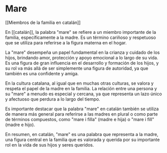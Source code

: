 # Mare

[[Miembros de la familia en catalán]]

En [[catalán]], la palabra "mare" se refiere a un miembro importante de la familia, específicamente a la madre. Es un término cariñoso y respetuoso que se utiliza para referirse a la figura materna en el hogar.

La "mare" desempeña un papel fundamental en la crianza y cuidado de los hijos, brindando amor, protección y apoyo emocional a lo largo de su vida. Es una figura de gran influencia en el desarrollo y formación de los hijos, y su rol va más allá de ser simplemente una figura de autoridad, ya que también es una confidente y amiga.

En la cultura catalana, al igual que en muchas otras culturas, se valora y respeta el papel de la madre en la familia. La relación entre una persona y su "mare" a menudo es especial y cercana, ya que representa un lazo único y afectuoso que perdura a lo largo del tiempo.

Es importante destacar que la palabra "mare" en catalán también se utiliza de manera más general para referirse a las madres en plural o como parte de términos compuestos, como "mare i filla" (madre e hija) o "mare i fill" (madre e hijo).

En resumen, en catalán, "mare" es una palabra que representa a la madre, una figura central en la familia que es valorada y querida por su importante rol en la vida de sus hijos y seres queridos.